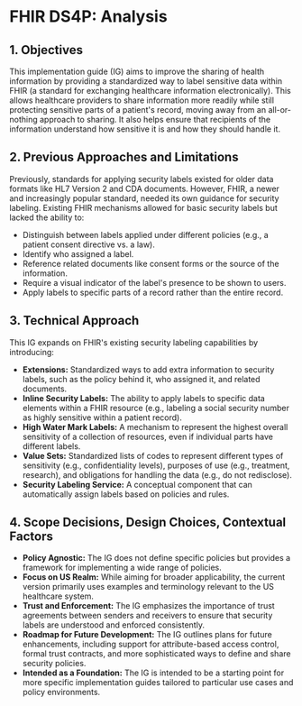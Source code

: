 # FHIR DS4P: Analysis

## 1. Objectives 
This implementation guide (IG) aims to improve the sharing of health information by providing a standardized way to label sensitive data within FHIR (a standard for exchanging healthcare information electronically). This allows healthcare providers to share information more readily while still protecting sensitive parts of a patient's record, moving away from an all-or-nothing approach to sharing. It also helps ensure that recipients of the information understand how sensitive it is and how they should handle it.

## 2. Previous Approaches and Limitations

Previously, standards for applying security labels existed for older data formats like HL7 Version 2 and CDA documents. However, FHIR, a newer and increasingly popular standard, needed its own guidance for security labeling. Existing FHIR mechanisms allowed for basic security labels but lacked the ability to:

*   Distinguish between labels applied under different policies (e.g., a patient consent directive vs. a law).
*   Identify who assigned a label.
*   Reference related documents like consent forms or the source of the information.
*   Require a visual indicator of the label's presence to be shown to users.
*   Apply labels to specific parts of a record rather than the entire record.

## 3. Technical Approach

This IG expands on FHIR's existing security labeling capabilities by introducing:

*   **Extensions:** Standardized ways to add extra information to security labels, such as the policy behind it, who assigned it, and related documents.
*   **Inline Security Labels:** The ability to apply labels to specific data elements within a FHIR resource (e.g., labeling a social security number as highly sensitive within a patient record).
*   **High Water Mark Labels:** A mechanism to represent the highest overall sensitivity of a collection of resources, even if individual parts have different labels.
*   **Value Sets:** Standardized lists of codes to represent different types of sensitivity (e.g., confidentiality levels), purposes of use (e.g., treatment, research), and obligations for handling the data (e.g., do not redisclose).
*   **Security Labeling Service:** A conceptual component that can automatically assign labels based on policies and rules.

## 4. Scope Decisions, Design Choices, Contextual Factors

*   **Policy Agnostic:** The IG does not define specific policies but provides a framework for implementing a wide range of policies.
*   **Focus on US Realm:** While aiming for broader applicability, the current version primarily uses examples and terminology relevant to the US healthcare system.
*   **Trust and Enforcement:** The IG emphasizes the importance of trust agreements between senders and receivers to ensure that security labels are understood and enforced consistently.
*   **Roadmap for Future Development:** The IG outlines plans for future enhancements, including support for attribute-based access control, formal trust contracts, and more sophisticated ways to define and share security policies.
*   **Intended as a Foundation:** The IG is intended to be a starting point for more specific implementation guides tailored to particular use cases and policy environments.
